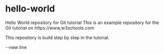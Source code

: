 # hello-world
Hello World repository for Git tutorial
This is an example repository for the Git tutorial on https://www,w3schools.com

This repository is build step by step in the tutorial.

--new line